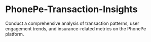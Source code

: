 # PhonePe-Transaction-Insights
Conduct a comprehensive analysis of transaction patterns, user engagement trends, and insurance-related metrics on the PhonePe platform.

